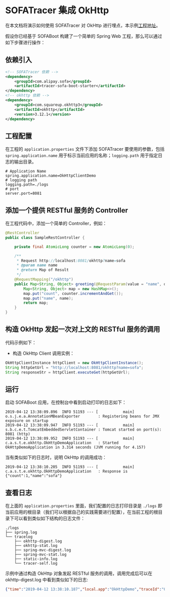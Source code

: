 # SOFATracer 集成 OkHttp

在本文档将演示如何使用 SOFATracer 对 OkHttp 进行埋点，本示例[工程地址](https://github.com/alipay/sofa-tracer/tree/master/tracer-samples/tracer-sample-with-okhttp)。

假设你已经基于 SOFABoot 构建了一个简单的 Spring Web 工程，那么可以通过如下步骤进行操作：

## 依赖引入

```xml
<!-- SOFATracer 依赖 -->
<dependency>
    <groupId>com.alipay.sofa</groupId>
    <artifactId>tracer-sofa-boot-starter</artifactId>
</dependency>
<!-- okhttp 依赖 -->
<dependency>
    <groupId>com.squareup.okhttp3</groupId>
    <artifactId>okhttp</artifactId>
    <version>3.12.1</version>
</dependency>
```
## 工程配置

在工程的 `application.properties` 文件下添加 SOFATracer 要使用的参数，包括`spring.application.name` 用于标示当前应用的名称；`logging.path` 用于指定日志的输出目录。

```properties
# Application Name
spring.application.name=OkHttpClientDemo
# logging path
logging.path=./logs
# port
server.port=8081
```

## 添加一个提供 RESTful 服务的 Controller

在工程代码中，添加一个简单的 Controller，例如：

```java
@RestController
public class SampleRestController {

    private final AtomicLong counter = new AtomicLong(0);

    /**
     * Request http://localhost:8081/okhttp?name=sofa
     * @param name name
     * @return Map of Result
     */
    @RequestMapping("/okhttp")
    public Map<String, Object> greeting(@RequestParam(value = "name", defaultValue = "okhttp") String name) {
        Map<String, Object> map = new HashMap<>();
        map.put("count", counter.incrementAndGet());
        map.put("name", name);
        return map;
    }
}
```
## 构造 OkHttp 发起一次对上文的 RESTful 服务的调用

代码示例如下：

* 构造 OkHttp Client 调用实例：

```java
OkHttpClientInstance httpClient = new OkHttpClientInstance();
String httpGetUrl = "http://localhost:8081/okhttp?name=sofa";
String responseStr = httpClient.executeGet(httpGetUrl);
```

## 运行

启动 SOFABoot 应用，在控制台中看到启动打印的日志如下：

```
2019-04-12 13:38:09.896  INFO 51193 --- [           main] o.s.j.e.a.AnnotationMBeanExporter        : Registering beans for JMX exposure on startup
2019-04-12 13:38:09.947  INFO 51193 --- [           main] s.b.c.e.t.TomcatEmbeddedServletContainer : Tomcat started on port(s): 8081 (http)
2019-04-12 13:38:09.952  INFO 51193 --- [           main] c.a.s.t.e.okhttp.OkHttpDemoApplication   : Started OkHttpDemoApplication in 3.314 seconds (JVM running for 4.157)
```

当有类似如下的日志时，说明 OkHttp 的调用成功：

```
2019-04-12 13:38:10.205  INFO 51193 --- [           main] c.a.s.t.e.okhttp.OkHttpDemoApplication   : Response is {"count":1,"name":"sofa"}
```

## 查看日志

在上面的 `application.properties` 里面，我们配置的日志打印目录是 `./logs` 即当前应用的根目录（我们可以根据自己的实践需要进行配置），在当前工程的根目录下可以看到类似如下结构的日志文件：

```
./logs
├── spring.log
└── tracelog
    ├── okhttp-digest.log
    ├── okhttp-stat.log
    ├── spring-mvc-digest.log
    ├── spring-mvc-stat.log
    ├── static-info.log
    └── tracer-self.log
```

示例中通过构造 OkHttp 对象发起 RESTful 服务的调用，调用完成后可以在 okhttp-digest.log 中看到类似如下的日志:

```json
{"time":"2019-04-12 13:38:10.187","local.app":"OkHttpDemo","traceId":"0a0fe85a1555047489980100151193","spanId":"0","request.url":"http://localhost:8081/okhttp?name=sofa","method":"GET","result.code":"200","req.size.bytes":0,"resp.size.bytes":0,"time.cost.milliseconds":207,"current.thread.name":"main","remote.app":"","baggage":""}
```